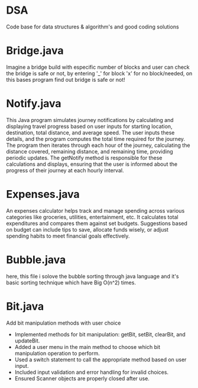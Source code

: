 # DSA
Code base for data structures &amp; algorithm's and good coding solutions

# Bridge.java
Imagine a bridge build with especific number of blocks and user can check the bridge is safe or not, by entering '_' for block 'x' for no block/needed, on this bases program find out bridge is safe or not!

# Notify.java
This Java program simulates journey notifications by calculating and displaying travel progress based on user inputs for starting location, destination, total distance, and average speed. The user inputs these details, and the program computes the total time required for the journey. The program then iterates through each hour of the journey, calculating the distance covered, remaining distance, and remaining time, providing periodic updates. The getNotify method is responsible for these calculations and displays, ensuring that the user is informed about the progress of their journey at each hourly interval.

# Expenses.java
An expenses calculator helps track and manage spending across various categories like groceries, utilities, entertainment, etc. It calculates total expenditures and compares them against set budgets. Suggestions based on budget can include tips to save, allocate funds wisely, or adjust spending habits to meet financial goals effectively.

# Bubble.java
here, this file i solove the bubble sorting through java language and it's basic sorting technique which have Big O(n^2) times.

# Bit.java
Add bit manipulation methods with user choice
- Implemented methods for bit manipulation: getBit, setBit, clearBit, and updateBit.
- Added a user menu in the main method to choose which bit manipulation operation to perform.
- Used a switch statement to call the appropriate method based on user input.
- Included input validation and error handling for invalid choices.
- Ensured Scanner objects are properly closed after use.
